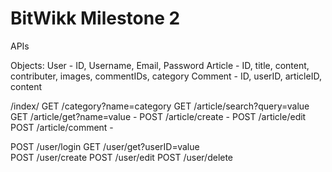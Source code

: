 <h1>BitWikk Milestone 2</h1>

APIs

Objects:
User - ID, Username, Email, Password
Article - ID, title, content, contributer, images, commentIDs, category
Comment - ID, userID, articleID, content

/index/
GET /category?name=category
GET /article/search?query=value
GET /article/get?name=value -
POST /article/create -
POST /article/edit
POST /article/comment -

POST /user/login
GET /user/get?userID=value  
POST /user/create
POST /user/edit
POST /user/delete
